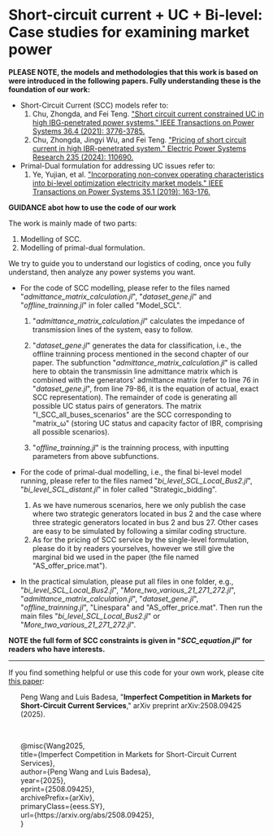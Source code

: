# Short-circuit current + UC + Bi-level: Case studies for examining market power

**PLEASE NOTE, the models and methodologies that this work is based on were introduced in the following papers. Fully understanding these is the foundation of our work:**
- Short-Circuit Current (SCC) models refer to:
  1. Chu, Zhongda, and Fei Teng. ["Short circuit current constrained UC in high IBG-penetrated power systems." IEEE Transactions on Power Systems 36.4 (2021): 3776-3785.](https://ieeexplore.ieee.org/abstract/document/9329077)
  2. Chu, Zhongda, Jingyi Wu, and Fei Teng. ["Pricing of short circuit current in high IBR-penetrated system." Electric Power Systems Research 235 (2024): 110690.](https://www.sciencedirect.com/science/article/pii/S0378779624005765)
- Primal-Dual formulation for addressing UC issues refer to:
  1. Ye, Yujian, et al. ["Incorporating non-convex operating characteristics into bi-level optimization electricity market models." IEEE Transactions on Power Systems 35.1 (2019): 163-176.](https://ieeexplore.ieee.org/abstract/document/8746573)

**GUIDANCE abot how to use the code of our work**

The work is mainly made of two parts:
1. Modelling of SCC.
2. Modelling of primal-dual formulation.

We try to guide you to understand our logistics of coding, once you fully understand, then analyze any power systems you want.
- For the code of SCC modelling, please refer to the files named "_admittance_matrix_calculation.jl_", "_dataset_gene.jl_" and "_offline_trainning.jl_" in foler called "Model_SCL".

  1. "_admittance_matrix_calculation.jl_" calculates the impedance of transmission lines of the system, easy to follow.

  2. "_dataset_gene.jl_" generates the data for classification, i.e., the offline trainning process mentioned in the second chapter of our paper. The subfunction "_admittance_matrix_calculation.jl_" is called here to obtain the transmissin line admittance matrix which is combined with the generators' admittance matrix (refer to line 76 in "_dataset_gene.jl_", from line 79-86, it is the equation of actual, exact SCC representation). The remainder of code is generating all possible UC status pairs of generators. The matrix "I_SCC_all_buses_scenarios" are the SCC corresponding to "matrix_ω" (storing UC status and capacity factor of IBR, comprising all possible scenarios).

  3. "_offline_trainning.jl_" is the trainning process, with inputting parameters from above subfunctions.

- For the code of primal-dual modelling, i.e., the final bi-level model running, please refer to the files named "_bi_level_SCL_Local_Bus2.jl_", "_bi_level_SCL_distant.jl_" in foler called "Strategic_bidding".

  1. As we have numerous scenarios, here we only publish the case where two strategic generators located in bus 2 and the case where three strategic generators located in bus 2 and bus 27. Other cases are easy to be simulated by following a similar coding structure.
  2. As for the pricing of SCC service by the single-level formulation, please do it by readers yourselves, however we still give the marginal bid we used in the paper (the file named "AS_offer_price.mat"). 

- In the practical simulation, please put all files in one folder, e.g., "_bi_level_SCL_Local_Bus2.jl_", "_More_two_various_21_271_272.jl_", "_admittance_matrix_calculation.jl_", "_dataset_gene.jl_", "_offline_trainning.jl_", "Linespara" and "AS_offer_price.mat". Then run the main files "_bi_level_SCL_Local_Bus2.jl_" or "_More_two_various_21_271_272.jl_".

**NOTE the full form of SCC constraints is given in "_SCC_equation.jl_" for readers who have interests.**

----

If you find something helpful or use this code for your own work, please cite [this paper](https://arxiv.org/abs/2508.09425v1):
<ol>
      Peng Wang and Luis Badesa, "<b>Imperfect Competition in Markets for Short-Circuit Current Services</b>," arXiv preprint arXiv:2508.09425 (2025).
</ol>
      <br>
      
<ol> 
@misc{Wang2025, <br>
      title={Imperfect Competition in Markets for Short-Circuit Current Services}, <br>
      author={Peng Wang and Luis Badesa},<br>
      year={2025},<br>
      eprint={2508.09425},<br>
      archivePrefix={arXiv},<br>
      primaryClass={eess.SY},<br>
      url={https://arxiv.org/abs/2508.09425},<br>
}
